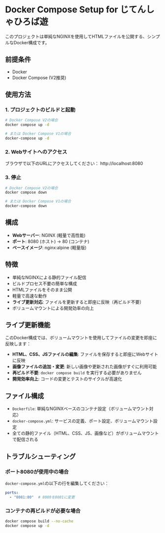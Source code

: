 # Docker Compose Setup for じてんしゃひろば遊

このプロジェクトは単純なNGINXを使用してHTMLファイルを公開する、シンプルなDocker構成です。

## 前提条件

- Docker
- Docker Compose (V2推奨)

## 使用方法

### 1. プロジェクトのビルドと起動

```bash
# Docker Compose V2の場合
docker compose up -d

# または Docker Compose V1の場合
docker-compose up -d
```

### 2. Webサイトへのアクセス

ブラウザで以下のURLにアクセスしてください：
http://localhost:8080

### 3. 停止

```bash
# Docker Compose V2の場合
docker compose down

# または Docker Compose V1の場合
docker-compose down
```

## 構成

- **Webサーバー**: NGINX (軽量で高性能)
- **ポート**: 8080 (ホスト) → 80 (コンテナ)
- **ベースイメージ**: nginx:alpine (軽量版)

## 特徴

- 単純なNGINXによる静的ファイル配信
- ビルドプロセス不要の簡単な構成
- HTMLファイルをそのまま公開
- 軽量で高速な動作
- **ライブ更新対応**: ファイルを更新すると即座に反映（再ビルド不要）
- ボリュームマウントによる開発効率の向上

## ライブ更新機能

このDocker構成では、ボリュームマウントを使用してファイルの変更を即座に反映します：

- **HTML、CSS、JSファイルの編集**: ファイルを保存すると即座にWebサイトに反映
- **画像ファイルの追加・変更**: 新しい画像や更新された画像がすぐに利用可能
- **再ビルド不要**: `docker compose build` を実行する必要がありません
- **開発効率向上**: コードの変更とテストのサイクルが高速化

## ファイル構成

- `Dockerfile`: 単純なNGINXベースのコンテナ設定（ボリュームマウント対応）
- `docker-compose.yml`: サービスの定義、ポート設定、ボリュームマウント設定
- 全ての静的ファイル（HTML、CSS、JS、画像など）がボリュームマウントで配信される

## トラブルシューティング

### ポート8080が使用中の場合

`docker-compose.yml`の以下の行を編集してください：

```yaml
ports:
  - "8081:80"  # 8080を8081に変更
```

### コンテナの再ビルドが必要な場合

```bash
docker compose build --no-cache
docker compose up -d
```
